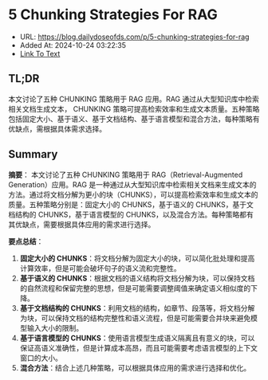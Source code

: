 # 5 Chunking Strategies For RAG
- URL: https://blog.dailydoseofds.com/p/5-chunking-strategies-for-rag
- Added At: 2024-10-24 03:22:35
- [Link To Text](2024-10-24-5-chunking-strategies-for-rag_raw.md)

## TL;DR
本文讨论了五种 CHUNKING 策略用于 RAG 应用。RAG 通过从大型知识库中检索相关文档生成文本， CHUNKING 策略可提高检索效率和生成文本质量。五种策略包括固定大小、基于语义、基于文档结构、基于语言模型和混合方法，每种策略有优缺点，需根据具体需求选择。

## Summary
**摘要**：
本文讨论了五种 CHUNKING 策略用于 RAG（Retrieval-Augmented Generation）应用。RAG 是一种通过从大型知识库中检索相关文档来生成文本的方法。通过将文档分解为更小的块（CHUNKS），可以提高检索效率和生成文本的质量。五种策略分别是：固定大小的 CHUNKS，基于语义的 CHUNKS，基于文档结构的 CHUNKS，基于语言模型的 CHUNKS，以及混合方法。每种策略都有其优缺点，需要根据具体应用的需求进行选择。

**要点总结**：
1. **固定大小的 CHUNKS**：将文档分解为固定大小的块，可以简化批处理和提高计算效率，但是可能会破坏句子的语义流和完整性。
2. **基于语义的 CHUNKS**：根据文档的语义结构将文档分解为块，可以保持文档的自然流程和保留完整的思想，但是可能需要调整阈值来确定语义相似度的下降。
3. **基于文档结构的 CHUNKS**：利用文档的结构，如章节、段落等，将文档分解为块，可以保持文档的结构完整性和语义流程，但是可能需要合并块来避免模型输入大小的限制。
4. **基于语言模型的 CHUNKS**：使用语言模型生成语义隔离且有意义的块，可以保证高语义准确性，但是计算成本高昂，而且可能需要考虑语言模型的上下文窗口的大小。
5. **混合方法**：结合上述几种策略，可以根据具体应用的需求进行选择和优化。
